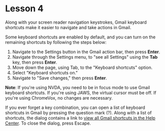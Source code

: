 # Lesson 4

Along with your screen reader navigation keystrokes, Gmail keyboard
shortcuts make it easier to navigate and take actions in Gmail.

Some keyboard shortcuts are enabled by default, and you can turn on the
remaining shortcuts by following the steps below:

1. Navigate to the Settings button in the Gmail action bar, then press
    **Enter**.
2. Navigate through the Settings menu, to "see all Settings" using the **Tab** key, then press **Enter**.
3. Move down the page, using Tab, to the "Keyboard shortcuts" option.
4. Select "Keyboard shortcuts on."
5. Navigate to "Save changes," then press **Enter**.

<aside>
<p><b>Note</b>: If you're using NVDA, you need to be in focus mode to use
Gmail keyboard shortcuts. If you're using JAWS, the virtual cursor must
be off. If you're using ChromeVox, no changes are necessary.</p>
</aside>

If you ever forget a key combination, you can open a list of keyboard
shortcuts in Gmail by pressing the question mark (?). Along with a list
of shortcuts, the dialog contains a link to [view all Gmail shortcuts in
the Help Center](https://support.google.com/mail/answer/6594). To close
the dialog, press Escape.

